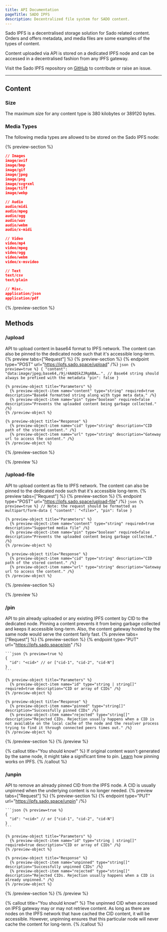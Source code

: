```yaml
---
title: API Documentation
pageTitle: SADO IPFS
description: Decentralized file system for SADO content.
---
```


Sado IPFS is a decentralised storage solution for Sado related content. Orders and offers metadata, and media files are some examples of the types of content. 

Content uploaded via API is stored on a dedicated IPFS node and can be accessed in a decentralised fashion from any IPFS gateway.

Visit the Sado IPFS repository on [GitHub](https://github.com/sadoprotocol/sado-ipfs) to contribute or raise an issue.

---

## Content

### Size
The maximum size for any content type is 380 kilobytes or 389120 bytes.

### Media Types
The following media types are allowed to be stored on the Sado IPFS node:

{% preview-section %}
  ```json {% preview=false %}
  // Images
  image/avif
  image/bmp
  image/gif
  image/jpeg
  image/png
  image/svg+xml
  image/tiff
  image/webp
  
  // Audio
  audio/midi
  audio/mpeg
  audio/ogg
  audio/wav
  audio/webm
  audio/x-midi

  // Video
  video/mp4
  video/mpeg
  video/ogg
  video/webm
  video/x-msvideo

  // Text
  text/csv
  text/plain

  // Misc.
  application/json
  application/pdf
  ```    
{% /preview-section %}

## Methods

### /upload

API to upload content in base64 format to IPFS network. The content can also be pinned to the dedicated node such that it's accessible long-term. 
{% preview tabs=["Request"] %}
  {% preview-section %}
    {% endpoint type="POST" url="https://ipfs.sado.space/upload" /%}
    ```json {% preview=true %}
    {
      "content": "data:image/jpeg;base64,/9j/4AAQSkZJRgABA….", // Base64 string should always be prefixed with the metadata
      "pin": false
    }
    ```

    {% preview-object title="Parameters" %}
      {% preview-object-item name="content" type="string" required=true description="Base64 formatted string along with type meta data." /%}
      {% preview-object-item name="pin" type="boolean" required=false description="Prevents the uploaded content being garbage collected." /%}
    {% /preview-object %}

    {% preview-object title="Response" %}
      {% preview-object-item name="cid" type="string" description="CID path of the stored content." /%}
      {% preview-object-item name="url" type="string" description="Gateway url to access the content." /%}
    {% /preview-object %}

  {% /preview-section %}

{% /preview %}

### /upload-file

API to upload content as file to IPFS network. The content can also be pinned to the dedicated node such that it's accessible long-term. 
{% preview tabs=["Request"] %}
  {% preview-section %}
    {% endpoint type="POST" url="https://ipfs.sado.space/upload-file" /%}
    ```json {% preview=true %}
    // Note: the request should be formatted as multipart/form-data
    {
      "content": "<file>",
      "pin": false
    }
    ```

    {% preview-object title="Parameters" %}
      {% preview-object-item name="content" type="string" required=true description="Supported media file" /%}
      {% preview-object-item name="pin" type="boolean" required=false description="Prevents the uploaded content being garbage collected." /%}
    {% /preview-object %}

    {% preview-object title="Response" %}
      {% preview-object-item name="cid" type="string" description="CID path of the stored content." /%}
      {% preview-object-item name="url" type="string" description="Gateway url to access the content." /%}
    {% /preview-object %}

  {% /preview-section %}

{% /preview %}

### /pin

API to pin already uploaded or any existing IPFS content by CID to the dedicated node. Pinning a content prevents it from being garbage collected and keeps it accessible long-term. Also, the content gateway hosted by the same node would serve the content fairly fast.
{% preview tabs=["Request"] %}
  {% preview-section %}
    {% endpoint type="PUT" url="https://ipfs.sado.space/pin" /%}

    ```json {% preview=true %}
    {
      "id": "<cid>" // or ["cid-1", "cid-2", "cid-N"]
    }
    ```

    {% preview-object title="Parameters" %}
      {% preview-object-item name="id" type="string | string[]" required=true description="CID or array of CIDs" /%}
    {% /preview-object %}

    {% preview-object title="Response" %}
      {% preview-object-item name="pinned" type="string[]" description="Successfully pinned CIDs" /%}
      {% preview-object-item name="rejected" type="string[]" description="Rejected CIDs. Rejection usually happens when a CID is not available on the local cache of the node and the resolver process trying to find it through connected peers times out." /%}
    {% /preview-object %}

  {% /preview-section %}
{% /preview %}

{% callout title="You should know!" %}
  If original content wasn't generated by the same node, it might take a significant time to pin. [Learn](https://dweb-primer.ipfs.io/files-on-ipfs/pin-files#explanation) how pinning works on IPFS.
{% /callout %}

### /unpin
API to remove an already pinned CID from the IPFS node. A CID is usually unpinned when the underlying content is no longer needed.
{% preview tabs=["Request"] %}
  {% preview-section %}
  {% endpoint type="PUT" url="https://ipfs.sado.space/unpin" /%}

    ```json {% preview=true %}
    {
      "id": "<cid>" // or ["cid-1", "cid-2", "cid-N"]
    }
    ```

    {% preview-object title="Parameters" %}
      {% preview-object-item name="id" type="string | string[]" required=true description="CID or array of CIDs" /%}
    {% /preview-object %}

    {% preview-object title="Response" %}
      {% preview-object-item name="unpinned" type="string[]" description="Successfully unpinned CIDs" /%}
      {% preview-object-item name="rejected" type="string[]" description="Rejected CIDs. Rejection usually happens when a CID is already unpinned." /%}
    {% /preview-object %}

  {% /preview-section %}
{% /preview %}

{% callout title="You should know!" %}
  The unpinned CID when accessed on IPFS gateway may or may not retrieve content. As long as there are nodes on the IPFS network that have cached the CID content, it will be accessible. However, unpinning ensures that this particular node will never cache the content for long-term.
{% /callout %}

